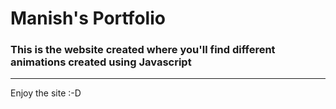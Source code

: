 # Manish's Portfolio

### This is the website created where you'll find different animations created using Javascript

--- 

Enjoy the site :-D

